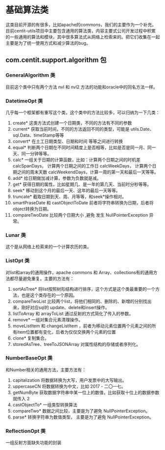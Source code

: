 # 基础算法类

  这类目前开源的有很多，比如apache的commons，我们的主要作为一个补充。目前centit-utils项目中主要包含通用的算法类，内容主要式公司开发过程中积累的一些通用的算法和模块，其中很多算法式从网络上检索来的。把它们收集在一起主要是为了统一使用方式和减少算法的bug。
  
## com.centit.support.algorithm 包

### GeneralAlgorithm 类
目前这个类中只有两个方法 nvl 和 nvl2 方法的功能和oracle中的同名方法一样。

### DatetimeOpt 类
几乎每一个框架都有重写这个类，这个类中的方法比较多，可以归纳为一下几类：

1. create* 这类方法式创建一个日期类，不同的方法有不同的参数
2. current* 获取当前时间，不同的方法返回不同的类型，可能是 utils.Date、sql.Data、timeStamp等等
3. convert* 在土工日期类型、日期和时间 等等之间进行转换
4. equal* 判断两个日期在不同时间精度上是否相等，比如是否是同一月、同一天、同一分钟等等。
5. calc* 一组关于日期的计算函数，比如：计算两个日期之间的时机差calcSpanDays， 计算两个日期之间的工作日 calcWeekDays， 计算两个日期之间的周末天数 calcWeekendDays，计算一周的第一天和最后一天等等。
6. add* 给日期做加减计算，参数为负数就是减。
7. get* 获得日期的属性，比如星期几、是一年的第几天、当前时分秒等等。
8. seek* 移动到这个月的最后一天、这年的最后一天等等。
9. truncate* 截取日期到天、周、月等等，和seek*操作相对。
10. smartPraseDate 和 castObjectToDate 前者将字符串转换为日期，后者将object转换为日期。
11. compareTwoDate 比较两个日期大小 ,避免 发生 NullPointerException 异常。

### Lunar 类
这个是从网络上检索来的一个计算农历的类。

### ListOpt 类
对list和array的通用操作，apache commons 和 Array、collections有的通用方法都尽量避免重复。主要的方法有：

1. sortAsTree* 将list按照树形结构进行排序，这个方式是这个类最重要的一个方法，也是这个类存在的一个原因。 
2. compareTwoList 比较两个list，将他们相同的、删除的、新增的分别找出来，刚好对应sql的 update、delete和insert操作。 
3. listToArray 和 arrayToList 通过反射的方式简化了传入的参数。
4. remove* 一组对集合元素清理操作。
5. moveListItem 和 changeListItem ，前者为移动元素位置两个元素之间的所有item位置都有变化，后者为仅仅交换两个元素的位置
6. clone* 复制集合。
7. storedAsTree、treeToJSONArray 对属性结构的存储或者序列化。

### NumberBaseOpt 类
和Number相关的通用方法，主要方法有：

1. capitalization 将数据转换为大写，用户发票中的大写输出。
2. uppercaseCN 将数据转换为中文，比如 2017 - 二〇一七。
3. getNumByte 获取数据字符串中某一位上的数值，比如获取十位上的数据参数就传入 2
4. castObjectTo* 一组类型转换算法
5. compareTwo* 数据之间比较，主要是为了避免 NullPointerException。
6. parse* 转换字符串为数值类型， 主要是为了避免 NullPointerException。

### ReflectionOpt 类
一组反射方面缺失功能的封装
